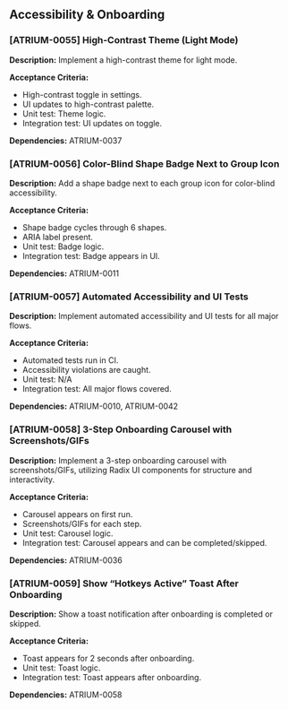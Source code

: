 ## Accessibility & Onboarding

### [ATRIUM-0055] High-Contrast Theme (Light Mode)
**Description:**
Implement a high-contrast theme for light mode.

**Acceptance Criteria:**
- High-contrast toggle in settings.
- UI updates to high-contrast palette.
- Unit test: Theme logic.
- Integration test: UI updates on toggle.

**Dependencies:** ATRIUM-0037

### [ATRIUM-0056] Color-Blind Shape Badge Next to Group Icon
**Description:**
Add a shape badge next to each group icon for color-blind accessibility.

**Acceptance Criteria:**
- Shape badge cycles through 6 shapes.
- ARIA label present.
- Unit test: Badge logic.
- Integration test: Badge appears in UI.

**Dependencies:** ATRIUM-0011

### [ATRIUM-0057] Automated Accessibility and UI Tests
**Description:**
Implement automated accessibility and UI tests for all major flows.

**Acceptance Criteria:**
- Automated tests run in CI.
- Accessibility violations are caught.
- Unit test: N/A
- Integration test: All major flows covered.

**Dependencies:** ATRIUM-0010, ATRIUM-0042

### [ATRIUM-0058] 3-Step Onboarding Carousel with Screenshots/GIFs
**Description:**
Implement a 3-step onboarding carousel with screenshots/GIFs, utilizing Radix UI components for structure and interactivity.

**Acceptance Criteria:**
- Carousel appears on first run.
- Screenshots/GIFs for each step.
- Unit test: Carousel logic.
- Integration test: Carousel appears and can be completed/skipped.

**Dependencies:** ATRIUM-0036

### [ATRIUM-0059] Show “Hotkeys Active” Toast After Onboarding
**Description:**
Show a toast notification after onboarding is completed or skipped.

**Acceptance Criteria:**
- Toast appears for 2 seconds after onboarding.
- Unit test: Toast logic.
- Integration test: Toast appears after onboarding.

**Dependencies:** ATRIUM-0058